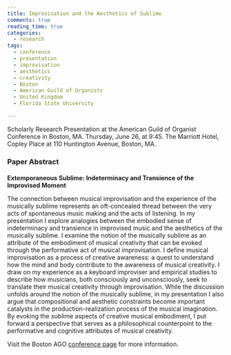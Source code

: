 ```yaml
---
title: Improvisation and the Aesthetics of Sublime
comments: true
reading_time: true
categories: 
  - research
tags:
  - conference
  - presentation
  - improvisation
  - aesthetics
  - creativity
  - Boston
  - American Guild of Organists
  - United Kingdom
  - Florida State University

---
```

Scholarly Research Presentation at the American Guild of Organist Conference in Boston, MA.
Thursday, June 26, at 9:45. The Marriott Hotel, Copley Place at 110 Huntington Avenue, Boston, MA.

### Paper Abstract
<div class="notice">
  <h4></h4>
  <strong>Extemporaneous Sublime: Indeterminacy and Transience of the Improvised Moment </strong> 
  <p>The connection between musical improvisation and the experience of the musically sublime represents an oft-concealed thread between the very acts of spontaneous music making and the acts of listening. In my presentation I explore analogies between the embodied sense of indeterminacy and transience in improvised music and the aesthetics of the musically sublime. I examine the notion of the musically sublime as an attribute of the embodiment of musical creativity that can be evoked through the performative act of musical improvisation. I define musical improvisation as a process of creative awareness: a quest to understand how the mind and body contribute to the awareness of musical creativity. I draw on my experience as a keyboard improviser and empirical studies to describe how musicians, both consciously and unconsciously, seek to translate their musical creativity through improvisation. While the discussion unfolds around the notion of the musically sublime, in my presentation I also argue that compositional and aesthetic constraints become important catalysts in the production-realization process of the musical imagination. By evoking the sublime aspects of creative musical embodiment, I put forward a perspective that serves as a philosophical counterpoint to the performative and cognitive attributes of musical creativity.</p>
</div>

Visit the Boston AGO [conference page][ago_boston_2014] for more information.

[ago_boston_2014]: http://www.agoboston2014.org/2013/09/extemporaneous-sublime-indeterminacy-and-transience-of-the-improvised-moment/
